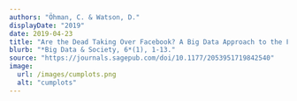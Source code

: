 ```yaml
---
authors: "Öhman, C. & Watson, D."
displayDate: "2019"
date: 2019-04-23
title: "Are the Dead Taking Over Facebook? A Big Data Approach to the Future of Death Online."
blurb: "*Big Data & Society, 6*(1), 1-13."
source: "https://journals.sagepub.com/doi/10.1177/2053951719842540"
image:
  url: /images/cumplots.png
  alt: "cumplots"
---
```

